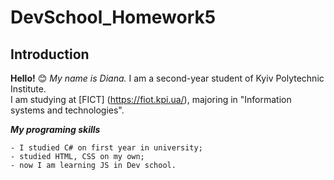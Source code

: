 # DevSchool_Homework5

## Introduction

**Hello!** 😊 _My name is Diana._ I am a second-year student of Kyiv Polytechnic Institute.  
I am studying at [FICT] (https://fiot.kpi.ua/), majoring in "Information systems and technologies".

**_My programing skills_**

```
- I studied C# on first year in university;
- studied HTML, CSS on my own;
- now I am learning JS in Dev school.
```
